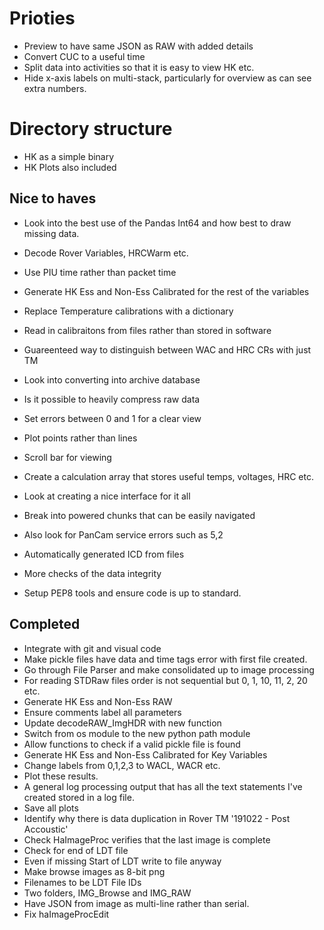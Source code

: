 # Prioties
-   Preview to have same JSON as RAW with added details
-   Convert CUC to a useful time
-   Split data into activities so that it is easy to view HK etc. 
-   Hide x-axis labels on multi-stack, particularly for overview as can see extra numbers.

# Directory structure
-   HK as a simple binary
-   HK Plots also included

## Nice to haves
-   Look into the best use of the Pandas Int64 and how best to draw missing data.    
-   Decode Rover Variables, HRCWarm etc.
-   Use PIU time rather than packet time 
-   Generate HK Ess and Non-Ess Calibrated for the rest of the variables
-   Replace Temperature calibrations with a dictionary
-   Read in calibraitons from files rather than stored in software
-   Guareenteed way to distinguish between WAC and HRC CRs with just TM
-	Look into converting into archive database
-	Is it possible to heavily compress raw data
-   Set errors between 0 and 1 for a clear view
-   Plot points rather than lines
-   Scroll bar for viewing
-   Create a calculation array that stores useful temps, voltages, HRC etc.
-   Look at creating a nice interface for it all
-   Break into powered chunks that can be easily navigated
-   Also look for PanCam service errors such as 5,2
-   Automatically generated ICD from files
-   More checks of the data integrity

-   Setup PEP8 tools and ensure code is up to standard. 

## Completed
-   Integrate with git and visual code
-   Make pickle files have data and time tags error with first file created.
-   Go through File Parser and make consolidated up to image processing
-   For reading STDRaw files order is not sequential but 0, 1, 10, 11, 2, 20 etc. 
-   Generate HK Ess and Non-Ess RAW
-   Ensure comments label all parameters
-   Update decodeRAW_ImgHDR with new function
-   Switch from os module to the new python path module
-	Allow functions to check if a valid pickle file is found
-   Generate HK Ess and Non-Ess Calibrated for Key Variables
-   Change labels from 0,1,2,3 to WACL, WACR etc.
-   Plot these results.
-   A general log processing output that has all the text statements I've created stored in a log file.
-   Save all plots
-   Identify why there is data duplication in Rover TM '191022 - Post Accoustic'
-   Check HaImageProc verifies that the last image is complete
-   Check for end of LDT file
-   Even if missing Start of LDT write to file anyway
-   Make browse images as 8-bit png
-   Filenames to be LDT File IDs
-   Two folders, IMG_Browse and IMG_RAW
-   Have JSON from image as multi-line rather than serial.
-   Fix haImageProcEdit
